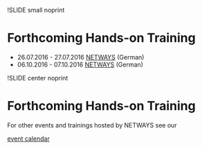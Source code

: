 !SLIDE small noprint
# Forthcoming Hands-on Training

* 26.07.2016 - 27.07.2016 [NETWAYS](https://www.netways.de/events_schulungen/foreman/) (German)
* 06.10.2016 - 07.10.2016 [NETWAYS](https://www.netways.de/events_schulungen/foreman/) (German)


!SLIDE center noprint
# Forthcoming Hands-on Training

For other events and trainings hosted by NETWAYS see our

[event calendar](https://www.netways.de/en/about_netways/events/)
